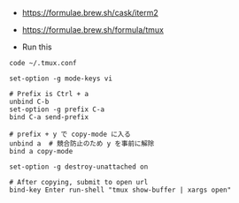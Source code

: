 - https://formulae.brew.sh/cask/iterm2
- https://formulae.brew.sh/formula/tmux

- Run this
```
code ~/.tmux.conf
```


```
set-option -g mode-keys vi

# Prefix is Ctrl + a
unbind C-b
set-option -g prefix C-a
bind C-a send-prefix

# prefix + y で copy-mode に入る
unbind a  # 競合防止のため y を事前に解除
bind a copy-mode

set-option -g destroy-unattached on

# After copying, submit to open url
bind-key Enter run-shell "tmux show-buffer | xargs open"
```
